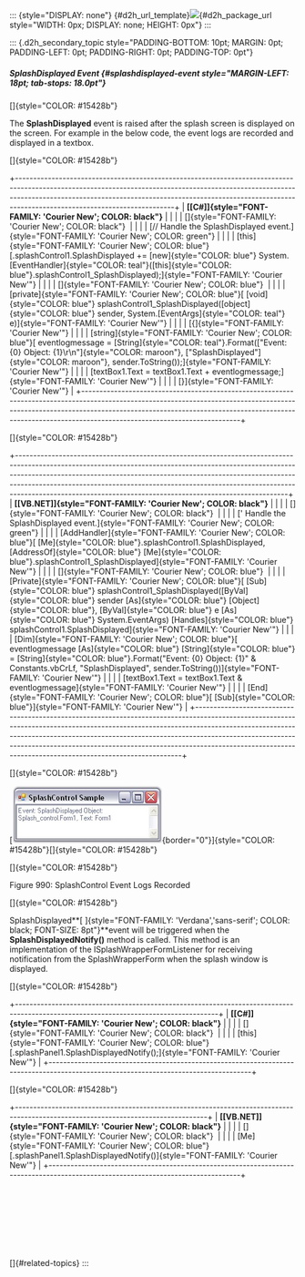 ::: {style="DISPLAY: none"}
[](ms-xhelp:///?Id=d2h_url_template){#d2h_url_template}![](!package_url!){#d2h_package_url style="WIDTH: 0px; DISPLAY: none; HEIGHT: 0px"}
:::

::: {.d2h_secondary_topic style="PADDING-BOTTOM: 10pt; MARGIN: 0pt; PADDING-LEFT: 0pt; PADDING-RIGHT: 0pt; PADDING-TOP: 0pt"}
##### SplashDisplayed Event {#splashdisplayed-event style="MARGIN-LEFT: 18pt; tab-stops: 18.0pt"}

[]{style="COLOR: #15428b"} 

The **SplashDisplayed** event is raised after the splash screen is displayed on the screen. For example in the below code, the event logs are recorded and displayed in a textbox.

[]{style="COLOR: #15428b"} 

+-------------------------------------------------------------------------------------------------------------------------------------------------------------------------------------------------------------------------------------------------------------------------------------+
| **[\[C#\]]{style="FONT-FAMILY: 'Courier New'; COLOR: black"}**                                                                                                                                                                                                                      |
|                                                                                                                                                                                                                                                                                     |
| []{style="FONT-FAMILY: 'Courier New'; COLOR: black"}                                                                                                                                                                                                                                |
|                                                                                                                                                                                                                                                                                     |
| [// Handle the SplashDisplayed event.]{style="FONT-FAMILY: 'Courier New'; COLOR: green"}                                                                                                                                                                                            |
|                                                                                                                                                                                                                                                                                     |
| [this]{style="FONT-FAMILY: 'Courier New'; COLOR: blue"}[.splashControl1.SplashDisplayed += [new]{style="COLOR: blue"} System.[EventHandler]{style="COLOR: teal"}([this]{style="COLOR: blue"}.splashControl1_SplashDisplayed);]{style="FONT-FAMILY: 'Courier New'"}                  |
|                                                                                                                                                                                                                                                                                     |
| []{style="FONT-FAMILY: 'Courier New'; COLOR: blue"}                                                                                                                                                                                                                                 |
|                                                                                                                                                                                                                                                                                     |
| [private]{style="FONT-FAMILY: 'Courier New'; COLOR: blue"}[ [void]{style="COLOR: blue"} splashControl1_SplashDisplayed([object]{style="COLOR: blue"} sender, System.[EventArgs]{style="COLOR: teal"} e)]{style="FONT-FAMILY: 'Courier New'"}                                        |
|                                                                                                                                                                                                                                                                                     |
| [{]{style="FONT-FAMILY: 'Courier New'"}                                                                                                                                                                                                                                             |
|                                                                                                                                                                                                                                                                                     |
| [string]{style="FONT-FAMILY: 'Courier New'; COLOR: blue"}[ eventlogmessage = [String]{style="COLOR: teal"}.Format([\"Event: {0} Object: {1}\\r\\n\"]{style="COLOR: maroon"}, [\"SplashDisplayed\"]{style="COLOR: maroon"}, sender.ToString());]{style="FONT-FAMILY: 'Courier New'"} |
|                                                                                                                                                                                                                                                                                     |
| [textBox1.Text = textBox1.Text + eventlogmessage;]{style="FONT-FAMILY: 'Courier New'"}                                                                                                                                                                                              |
|                                                                                                                                                                                                                                                                                     |
| [}]{style="FONT-FAMILY: 'Courier New'"}                                                                                                                                                                                                                                             |
+-------------------------------------------------------------------------------------------------------------------------------------------------------------------------------------------------------------------------------------------------------------------------------------+

[]{style="COLOR: #15428b"} 

+--------------------------------------------------------------------------------------------------------------------------------------------------------------------------------------------------------------------------------------------------------------------------------------------------------------------------------------------------------------------------------------------------+
| **[\[VB.NET\]]{style="FONT-FAMILY: 'Courier New'; COLOR: black"}**                                                                                                                                                                                                                                                                                                                               |
|                                                                                                                                                                                                                                                                                                                                                                                                  |
| []{style="FONT-FAMILY: 'Courier New'; COLOR: black"}                                                                                                                                                                                                                                                                                                                                             |
|                                                                                                                                                                                                                                                                                                                                                                                                  |
| [\' Handle the SplashDisplayed event.]{style="FONT-FAMILY: 'Courier New'; COLOR: green"}                                                                                                                                                                                                                                                                                                         |
|                                                                                                                                                                                                                                                                                                                                                                                                  |
| [AddHandler]{style="FONT-FAMILY: 'Courier New'; COLOR: blue"}[ [Me]{style="COLOR: blue"}.splashControl1.SplashDisplayed, [AddressOf]{style="COLOR: blue"} [Me]{style="COLOR: blue"}.splashControl1_SplashDisplayed]{style="FONT-FAMILY: 'Courier New'"}                                                                                                                                          |
|                                                                                                                                                                                                                                                                                                                                                                                                  |
| []{style="FONT-FAMILY: 'Courier New'; COLOR: blue"}                                                                                                                                                                                                                                                                                                                                              |
|                                                                                                                                                                                                                                                                                                                                                                                                  |
| [Private]{style="FONT-FAMILY: 'Courier New'; COLOR: blue"}[ [Sub]{style="COLOR: blue"} splashControl1_SplashDisplayed([ByVal]{style="COLOR: blue"} sender [As]{style="COLOR: blue"} [Object]{style="COLOR: blue"}, [ByVal]{style="COLOR: blue"} e [As]{style="COLOR: blue"} System.EventArgs) [Handles]{style="COLOR: blue"} splashControl1.SplashDisplayed]{style="FONT-FAMILY: 'Courier New'"} |
|                                                                                                                                                                                                                                                                                                                                                                                                  |
| [Dim]{style="FONT-FAMILY: 'Courier New'; COLOR: blue"}[ eventlogmessage [As]{style="COLOR: blue"} [String]{style="COLOR: blue"} = [String]{style="COLOR: blue"}.Format(\"Event: {0} Object: {1}\" & Constants.vbCrLf, \"SplashDisplayed\", sender.ToString())]{style="FONT-FAMILY: 'Courier New'"}                                                                                               |
|                                                                                                                                                                                                                                                                                                                                                                                                  |
| [textBox1.Text = textBox1.Text & eventlogmessage]{style="FONT-FAMILY: 'Courier New'"}                                                                                                                                                                                                                                                                                                            |
|                                                                                                                                                                                                                                                                                                                                                                                                  |
| [End]{style="FONT-FAMILY: 'Courier New'; COLOR: blue"}[ [Sub]{style="COLOR: blue"}]{style="FONT-FAMILY: 'Courier New'"}                                                                                                                                                                                                                                                                          |
+--------------------------------------------------------------------------------------------------------------------------------------------------------------------------------------------------------------------------------------------------------------------------------------------------------------------------------------------------------------------------------------------------+

[]{style="COLOR: #15428b"} 

[![](ImagesExt/image76_973.jpg){border="0"}]{style="COLOR: #15428b"}[]{style="COLOR: #15428b"}

[]{style="COLOR: #15428b"} 

Figure 990: SplashControl Event Logs Recorded

[]{style="COLOR: #15428b"} 

SplashDisplayed**[ ]{style="FONT-FAMILY: 'Verdana','sans-serif'; COLOR: black; FONT-SIZE: 8pt"}**event will be triggered when the **SplashDisplayedNotify()** method is called. This method is an implementation of the ISplashWrapperFormListener for receiving notification from the SplashWrapperForm when the splash window is displayed.

[]{style="COLOR: #15428b"} 

+-------------------------------------------------------------------------------------------------------------------------------------+
| **[\[C#\]]{style="FONT-FAMILY: 'Courier New'; COLOR: black"}**                                                                      |
|                                                                                                                                     |
| []{style="FONT-FAMILY: 'Courier New'; COLOR: black"}                                                                                |
|                                                                                                                                     |
| [this]{style="FONT-FAMILY: 'Courier New'; COLOR: blue"}[.splashPanel1.SplashDisplayedNotify();]{style="FONT-FAMILY: 'Courier New'"} |
+-------------------------------------------------------------------------------------------------------------------------------------+

[]{style="COLOR: #15428b"} 

+----------------------------------------------------------------------------------------------------------------------------------+
| **[\[VB.NET\]]{style="FONT-FAMILY: 'Courier New'; COLOR: black"}**                                                               |
|                                                                                                                                  |
| []{style="FONT-FAMILY: 'Courier New'; COLOR: black"}                                                                             |
|                                                                                                                                  |
| [Me]{style="FONT-FAMILY: 'Courier New'; COLOR: blue"}[.splashPanel1.SplashDisplayedNotify()]{style="FONT-FAMILY: 'Courier New'"} |
+----------------------------------------------------------------------------------------------------------------------------------+

 

 

 

 

[]{#related-topics}
:::
